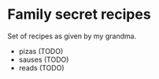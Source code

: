 # Family secret recipes

Set of recipes as given by my grandma.

* pizas (TODO)
* sauses (TODO)
* reads (TODO)
